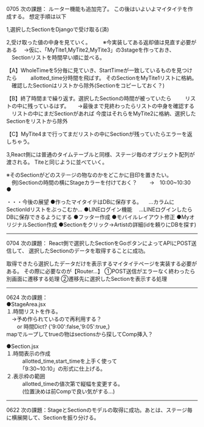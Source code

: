 0705 次の課題：
ルーター機能も追加完了。
この後はいよいよマイタイテを作成する。
想定手順は以下

1,選択したSectionをDjangoで受け取る(済)

2,受け取った値の中身を見ていく。
　　※今実装してある返却値は見直す必要がある
　→仮に、「MyTite1,MyTite2,MyTite3」の3stageを作っておき、
 　Sectionリストを時間早い順に並べる。
  
  【A】WholeTimeを5分毎に見ていき、StartTimeが一致しているものを見つけたら
  　　 allotted_time分時間を飛ばす。
       そのSectionをMyTite1リストに格納。
     　確認したSectionはリストから除外(Sectionをコピーしておく？)
      
  【B】終了時間まで繰り返す。選択したSectionの時間が被っていたら
  　　 リストの中に残っているはず。
     　 →最後まで見終わったらリストの中身を確認する
       　リストの中にまだSectionがあれば
         今度はそれらをMyTite2に格納、選択したSectionをリストから除外

  【C】MyTite4まで行ってまだリストの中にSectionが残っていたらエラーを返しちゃう。

3,React側には普通のタイムテーブルと同様、ステージ毎のオブジェクト配列が渡される。
  Titeと同じように並べていく。

  ※そのSectionがどのステージの物なのかをどこかに目印を置きたい。
  　例)Sectionの時間の横にStageカラーを付けておく？
   　　→　10:00~10:30　●



・・・今後の展望
●作ったマイタイテはDBに保存する。
　…カラムにSectionIdリストをぶっこむか...
●LINEログイン機能
　…LINEログインしたらDBに保存できるようにする
●フッター作成
●モバイルレイアウト修正
●MyオリジナルSection作成
●Sectionをクリック→Artistの詳細(idを頼りにDBを探す)
    
___  
0704 次の課題：
React側で選択したSectionをGoボタンによってAPIにPOST送信して、
選択したSectionのデータを取得することに成功。

取得できたら選択したデータだけを表示するマイタイテページを実装する必要がある。
その際に必要なのが【Router...】
①POST送信がエラーなく終わったら別画面に遷移する処理
②遷移先に選択したSectionを表示する処理
___  
0624 次の課題：  
●StageArea.jsx  
  １.時間リストを作る。  
  　→予め作られているので再利用する？  
  　　or 時間Dict? {'9:00':false,'9:05':true,}  
      mapでループしてtrueの物はsectionsから探してComp挿入？  
  
●Section.jsx  
   １.時間表示の作成  
  　　　allotted_time,start_timeを上手く使って  
  　　　「9:30~10:10」の形式に仕上げる。  
   ２.表示枠の範囲  
  　　　allotted_timeの値次第で縦幅を変更する。  
  　　　(位置決めは前Compで良い気がする...)  
      
___    
0622 次の課題：StageとSectionのモデルの取得に成功。あとは、ステージ毎に横展開して、Sectionを振り分ける。  
